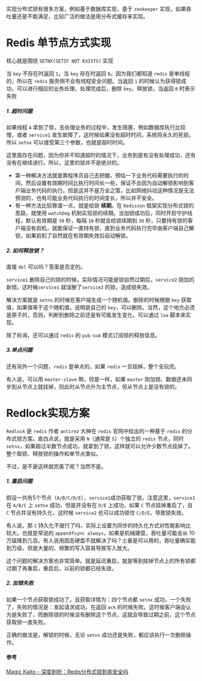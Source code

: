 实现分布式锁有很多方案，例如基于数据库实现，基于 `zookeeper` 实现，如果吞吐量还是不能满足，比较广泛的做法是用分布式缓存来实现。



# Redis 单节点方式实现

核心就是围绕 `SETNX(SETIF NOT EXISTS)` 实现

当 `key` 不存在时返回 `1`，当 `key` 存在时返回 `0`。因为我们都知道 `redis` 是单线程的，所以在 `redis` 服务侧不会有线程安全问题。当返回 `1` 的时候认为获得锁成功，可以进行相应的业务处理，处理完成后，删除 `key`，释放锁，当返回 `0` 时表示失败



##### 1. 超时问题

如果线程 `A` 拿到了锁，去处理业务的过程中，发生阻塞，例如数据库执行比较慢，或者 `service1` 发生故障了，这时候如果没有超时时间，系统将永久的死锁。所以 `setnx` 可以接受第三个参数，也就是超时时间。

这里面存在问题，因为你并不知道超时的情况下，业务到底有没有处理成功，还有没有在继续进行。所以，这里的锁并不是绝对的。

- 第一种解决方法就是靠程序员自己去把握，预估一下业务代码需要执行的时间，然后设置有效期时间比执行时间长一些，保证不会因为自动解锁影响到客户端业务代码的执行。但是这并不是万全之策，比如网络抖动这种情况是无法预测的，也有可能业务代码执行的时间变长，所以并不安全。
- 有一种方法比较靠谱一点，就是给锁 **续期**。在 `Redisson` 框架实现分布式锁的思路，就使用 `watchDog` 机制实现锁的续期。当加锁成功后，同时开启守护线程，默认有效期是 `30` 秒，每隔 `10` 秒就会给锁续期到 `30` 秒，只要持有锁的客户端没有宕机，就能保证一直持有锁，直到业务代码执行完毕由客户端自己解锁，如果宕机了自然就在有效期失效后自动解锁。



##### 2. 如何释放锁？

直接 `del` 可以吗？答案是否定的。

`service1` 删除自己的锁的时候，实际情况可能是锁自然过期后，`service2` 刚加的新锁。这时候`service1` 就误删了`service2` 的锁，造成锁失效。

解决方案就是 `setnx` 的时候在客户端生成一个随机值。删除的时候根据 `key` 获取值，如果值等于这个随机值，说明是自己的 `key`，可以删除。当然，这个地方必须是原子的，否则，判断到删除之前还是有可能发生变化。可以通过 `lua` 脚本来实现。

除了轮询，还可以通过 `redis` 的 `pub-sub` 模式订阅锁的释放信息。



##### 3.单点问题

还有另外一个问题，`redis` 是单点的，如果 `redis` 一旦挂掉，整个全玩完。

有人说，可以用 `master-slave` 啊，但是一样，如果 `master` 刚加锁、数据还未同步到从节点上就挂掉，则此时从节点升为主节点，但从节点上是没有锁的。





# Redlock实现方案

`Redlock` 是 `redis` 作者 `antirez` 大神在 `redis` 官网中给出的一种基于 `redis` 的分布式锁方案。直白点说，就是采用 `N`（通常是 `5`）个独立的 `redis` 节点，同时`setnx`，如果超过半数节点成功，就拿到了锁，这样就可以允许少数节点挂掉了。整个取锁、释放锁的操作和单节点类似。



不过，是不是这样就完美了呢？当然不是。

##### 1.  重启问题

假设一共有5个节点（`A/B/C/D/E`），`service1`成功获取了锁，注意这里，`service1` 在 `A/B/C` 上 `setnx` 成功，但是并没有在 `D/E` 上成功，如果 `C` 节点挂掉重启了，且 `C` 节点并没有持久化，这时候 `service2` 也可以成功锁住 `C/D/E`，导致锁失效。

有人说，那 `C` 持久化不就行了吗，实际上设置为同步的持久化方式对性能影响比较大。也就是常说的 `appendfsync always`，如果是机械硬盘，吞吐量可能会从 10万级降到几百。有人说用固态硬盘不就解决了吗？土豪是可以用的，吞吐量确实能到万级，但是大量的、频繁的写入容易导致写入放大。

这个问题的解决方案也非常简单。就是延迟重启，就是等到挂掉节点上的所有锁都过期了再重启，重启后，以前的锁都已经失效。



##### 2.  加锁失败

如果一个节点获取锁成功了，且获取详情为：四个节点都 `setnx` 成功，一个失败了，失败的情况是：发起请求成功，在返回 `ack` 的时候失败。这时候客户端会认为是失败了，而删除锁的时候没有删除这个节点，这就会导致过期之前，这个节点获取锁一直失败。

正确的做法是，解锁的时候，无论 `setnx` 成功还是失败，都应该执行一次删除操作。





#### 参考

[Magic Kaito - 深度剖析：Redis分布式锁到底安全吗](https://mp.weixin.qq.com/s/OpPxwu_WluMc0nnBHQRvdg)